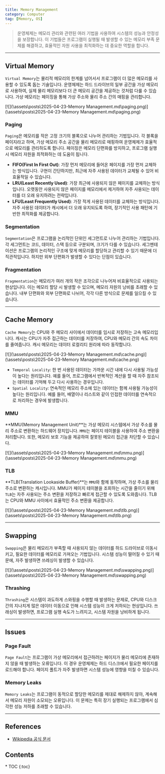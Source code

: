 ```yaml
---
title: Memory Management
category: Computer
tag: [Memory, OS]
---
```


> 운영체제는 메모리 관리와 관련된 여러 기법을 사용하여 시스템의 성능과 안정성을 보장합니다. 이 기법들은 프로그램이 실행될 때 발생할 수 있는 메모리 부족 문제를 해결하고, 효율적인 자원 사용을 최적화하는 데 중요한 역할을 합니다.

---

## Virtual Memory
`Virtual Memory`는 물리적 메모리의 한계를 넘어서서 프로그램이 더 많은 메모리를 사용할 수 있도록 돕는 기술입니다. 운영체제는 하드 드라이브의 일부 공간을 가상 메모리로 사용하여, 실제 물리 메모리보다 더 큰 메모리 공간을 제공하는 것처럼 다룰 수 있습니다. 가상 메모리는 페이징을 통해 가상 주소와 물리 주소 간의 매핑을 관리합니다.

[![](\assets\posts\2025-04-23-Memory Management.md\paging.png)](\assets\posts\2025-04-23-Memory Management.md\paging.png)

### Paging
`Paging`은 메모리를 작은 고정 크기의 블록으로 나누어 관리하는 기법입니다. 각 블록을 페이지라고 하며, 가상 메모리 주소 공간을 물리 메모리로 매핑하여 운영체제가 효율적으로 메모리를 관리하도록 합니다. 페이징은 메모리 단편화를 방지하고, 프로그램 실행 시 메모리 자원을 최적화하는 데 도움이 됩니다.

- **FIFO(First In First Out)**: 가장 먼저 메모리에 들어온 페이지를 가장 먼저 교체하는 방식입니다. 구현이 간단하지만, 최근에 자주 사용된 데이터가 교체될 수 있어 비효율적일 수 있습니다.
- **LRU(Least Recently Used)**: 가장 최근에 사용되지 않은 페이지를 교체하는 방식입니다. 오랫동안 사용되지 않은 페이지를 메모리에서 제거하여 자주 사용되는 데이터를 더 오래 유지하려는 전략입니다.
- **LFU(Least Frequently Used)**: 가장 적게 사용된 데이터를 교체하는 방식입니다. 자주 사용된 데이터가 캐시에서 더 오래 유지되도록 하여, 장기적인 사용 패턴에 기반한 최적화를 제공합니다.

### Segmentation
`Segmentation`은 프로그램을 논리적인 단위인 세그먼트로 나누어 관리하는 기법입니다. 각 세그먼트는 코드, 데이터, 스택 등으로 구분되며, 크기가 다를 수 있습니다. 세그멘테이션은 프로그램의 논리적인 구조에 맞게 메모리를 할당하고 관리할 수 있기 때문에 더 직관적입니다. 하지만 외부 단편화가 발생할 수 있다는 단점이 있습니다.

### Fragmentation 
`Fragmentation`는 메모리가 여러 개의 작은 조각으로 나누어져 비효율적으로 사용되는 현상입니다. 이는 메모리 할당 시 발생할 수 있으며, 메모리 자원의 낭비를 초래할 수 있습니다. 내부 단편화와 외부 단편화로 나뉘어, 각각 다른 방식으로 문제를 일으킬 수 있습니다.

---

## Cache Memory
`Cache Memory`는 CPU와 주 메모리 사이에서 데이터를 임시로 저장하는 고속 메모리입니다. 캐시는 CPU가 자주 접근하는 데이터를 저장하여, CPU와 메모리 간의 속도 차이를 줄여줍니다. 캐시 메모리는 데이터 로컬리티 원리에 따라 동작합니다.

[![](\assets\posts\2025-04-23-Memory Management.md\cache.png)](\assets\posts\2025-04-23-Memory Management.md\cache.png)

- `Temporal Locality`: 한 번 사용된 데이터는 가까운 시간 내에 다시 사용될 가능성이 높다는 원리입니다. 예를 들어, 프로그램에서 반복적인 계산을 할 때 자주 참조되는 데이터를 기억해 두고 다시 사용하는 경우입니다.
- `Spatial Locality`: 연속적인 메모리 주소에 있는 데이터는 함께 사용될 가능성이 높다는 원리입니다. 예를 들어, 배열이나 리스트와 같이 인접한 데이터를 연속적으로 처리하는 경우에 발생합니다.

### MMU
**MMU(Memory Management Unit)**는 가상 메모리 시스템에서 가상 주소를 물리 주소로 변환하는 하드웨어 장치입니다. `MMU`는 페이지 테이블을 사용하여 주소 변환을 처리합니다. 또한, 메모리 보호 기능을 제공하여 잘못된 메모리 접근을 차단할 수 있습니다.

[![](\assets\posts\2025-04-23-Memory Management.md\mmu.png)](\assets\posts\2025-04-23-Memory Management.md\mmu.png)

### TLB
**TLB(Translation Lookaside Buffer)**는 `MMU`와 함께 동작하며, 가상 주소를 물리 주소로 변환하는 캐시입니다. MMU가 페이지 테이블을 조회하는 시간을 줄이기 위해 `TLB`는 자주 사용되는 주소 변환을 저장하고 빠르게 접근할 수 있도록 도와줍니다. TLB는 CPU와 MMU 사이에서 효율적인 주소 변환을 제공합니다.

[![](\assets\posts\2025-04-23-Memory Management.md\tlb.png)](\assets\posts\2025-04-23-Memory Management.md\tlb.png)

---

## Swapping
`Swapping`은 물리 메모리가 부족할 때 사용되지 않는 데이터를 하드 드라이브로 이동시키고, 필요한 데이터를 메모리로 가져오는 기법입니다. 시스템 성능이 떨어질 수 있기 때문에, 자주 발생하면 쓰레싱이 발생할 수 있습니다.

[![](\assets\posts\2025-04-23-Memory Management.md\swapping.png)](\assets\posts\2025-04-23-Memory Management.md\swapping.png)

### Thrashing
`Thrashing`은 시스템이 과도하게 스와핑을 수행할 때 발생하는 문제로, CPU와 디스크 간의 지나치게 많은 데이터 이동으로 인해 시스템 성능이 크게 저하되는 현상입니다. 쓰래싱이 발생하면, 프로그램 실행 속도가 느려지고, 시스템 자원을 낭비하게 됩니다.

---

## Issues

### Page Fault
`Page Fault`는 프로그램이 가상 메모리에서 접근하려는 페이지가 물리 메모리에 존재하지 않을 때 발생하는 오류입니다. 이 경우 운영체제는 하드 디스크에서 필요한 페이지를 로드해야 합니다. 페이지 폴트가 자주 발생하면 시스템 성능에 영향을 미칠 수 있습니다.

### Memory Leaks
`Memory Leaks`는 프로그램이 동적으로 할당한 메모리를 제대로 해제하지 않아, 계속해서 메모리 자원이 소모되는 오류입니다. 이 문제는 특히 장기 실행되는 프로그램에서 심각한 성능 저하를 초래할 수 있습니다.

---

## References
- [Wikipedia 공식 문서](https://wikipedia.org/wiki/)

<nav class="post-toc" markdown="1">
  <h2>Contents</h2>
* TOC
{:toc}
</nav>
